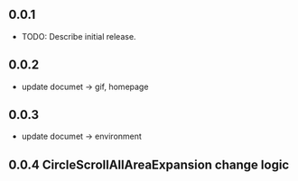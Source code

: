 ## 0.0.1

* TODO: Describe initial release.

## 0.0.2
* update documet -> gif, homepage

## 0.0.3
* update documet -> environment

## 0.0.4 CircleScrollAllAreaExpansion change logic

